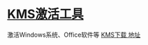 # [KMS激活工具](https://github.com/zfy68/gitblog/issues/8)

激活Windows系统、Office软件等
[KMS下载 地址](http://www.yishimei.cn/)